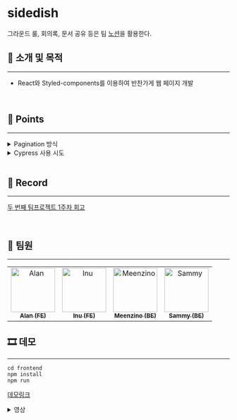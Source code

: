 # sidedish
그라운드 룰, 회의록, 문서 공유 등은 팀 [노션](https://meenzino.notion.site/dc3d4f9f56a648e79f3615fdf1b745ad)을 활용한다.

## 🎯 소개 및 목적
***
- React와 Styled-components를 이용하여 반찬가게 웹 페이지 개발

<br />

## 🔎 Points
***
<details>
<summary>Pagination 방식</summary>
<div markdown="1">

- 슬라이드를 구현할 때 처음 의도는 현재 화면에 노출될 데이터 + 슬라이드 이동에 필요한 데이터만 server에 요청을 보내고자 했습니다.
    - 사용자가 모든 슬라이드를 전부 클릭할 가능성은 높지 않다고 판단하였기 때문에, 노출되지 않을 데이터를 미리 받아오는 것은 비효율적이라는 판단이었습니다.
- 그런데 본 페이지 슬라이드는 만약 남은 데이터가 슬라이드 전체 슬롯보다 적다면, 남은 수 만큼만 슬라이드가 움직입니다.
    - 즉, 슬라이드 데이터는 페이지가 고정되어있지 않고 상황에 따라 페이지가 가변적입니다.
    - 따라서 현재 상황에서 필요한 데이터를 요청하기 위해서는 Cursor-based pagination이 되어 있어야합니다.
- 하지만 백엔드 팀과 API 협의 당시 Offset-based pagination 방식으로 결정했기 때문에 빠른 수정이 어려웠습니다.
- 결국 최소한의 데이터만 fetch 받아온다는 기존의 계획을 엎고 모든 데이터를 미리 받아와 슬라이드 슬롯에 넣어두는 방식으로 구현했습니다.
- 이는 본 미션의 슬라이드에 들어가는 데이터 수가 많지 않기 때문에 데이터를 좀 더 받아온다고 해서 크게 부담되는 양은 아니라는 점과 로직을 수정하기 위해 필요한 BE의 공수가 FE가 로직을 바꾸는 것보다 더 크다고 판단하였기 때문입니다.
- 하지만, 만약 슬라이드의 데이터 수가 굉장히 많은(이 기준을 어떻게 결정?) 경우였다면, Pagination 방식을 바꾸는 결정을 내렸을 것입니다. 
- 교훈은 처음에 최대한 잘 분석하자, 그럼에도 예상치 못한 상황이 발생하면 Trade-off를 고려하여 최선의 솔루션을 선택하자.  

</div>
</details>

<details>
<summary>Cypress 사용 시도</summary>
<div markdown="1">

- 예상보다 프론트엔드 기능 구현이 빠르게 완료되어 남은 시간동안 Cypress를 이용하여 e2e 테스트를 진행하고자 했습니다....
- ...만 이번 미션에서는 제대로 수행하지는 못했습니다.
- React는 state 중심으로 화면이 그려지기 때문에 DOM을 직접 조작할 일이 거의 없었는데, cypress를 이용하여 테스트할 때는 컴포넌트에 data attribute를 부여하여 `cy.get([data-cy='~~~'])`로 컴포넌트를 잡는 것이 어색했습니다. 
- cypress-react-selector라는 라이브러리를 이용하면 좀 더 편하고 리액트스럽게 컴포넌트를 select할 수 있을 것 같았으나, 해당 라이브러리 documentation을 따라도 잘 동작하지 않았습니다.
- 또한 어느 단계까지 테스트해야하는지 정하는 것이 어려웠습니다.
- 컴포넌트가 제대로 렌더되었는지 체크하려면 픽셀단위로 원하는 곳에 찍혔는지 테스트해야할지, 컴포넌트에 데이터가 제대로 전달되었으면 잘 렌더가 될 것이라고 여길지 등...
- 테스트라는 것이 생각보다 어렵고 생각할 것이 많다고 느꼈습니다.
</div>
</details>

<br />

## 📝 Record
***
[두 번째 팀프로젝트 1주차 회고](https://velog.io/@happygyu/%EB%91%90-%EB%B2%88%EC%A7%B8-%ED%8C%80%ED%94%84%EB%A1%9C%EC%A0%9D%ED%8A%B8-1%EC%A3%BC%EC%B0%A8-%ED%9A%8C%EA%B3%A0)

<br />

## 👬 팀원
***
<table>
  <tr>
    <td align="center">
      <a href="https://github.com/happyGyu">
        <img src="https://avatars.githubusercontent.com/u/95538993?s=400&u=142c62a8238fbfd3a3e46976651dbc991cafc088&v=4" width="100px;" alt="Alan"/><br />
        <sub><b>Alan (FE)</b><br></sub>
      </a>
    </td>
    <td align="center">
      <a href="https://github.com/devInu33">
        <img src="https://avatars.githubusercontent.com/u/84079237?v=4" width="100px;" alt="Inu"/><br />
        <sub><b>Inu (FE)</b><br></sub>
      </a>
    </td>
    <td align="center">
      <a href="https://github.com/Minzino">
        <img src="https://avatars.githubusercontent.com/u/86910955?v=4" width="100px" alt="Meenzino"/><br />
        <sub><b>Meenzino (BE)</b><br></sub>
      </a>
    </td>
    <td align="center">
      <a href="https://github.com/astraum">
        <img src="https://avatars.githubusercontent.com/u/94687862?v=4" width="100px;" alt="Sammy"/><br />
        <sub><b>Sammy (BE)</b><br></sub>
      </a>
    </td>
  </tr>
</table>

## 🎞 데모
***

```
cd frontend
npm install
npm run
```

[데모링크](http://52.78.14.127/)
<details>
<summary>영상</summary>
<div markdown="1">

https://user-images.githubusercontent.com/95538993/170841431-4fc4745e-cd26-4c59-8fba-069c03b15a71.mp4

</div>
</details>